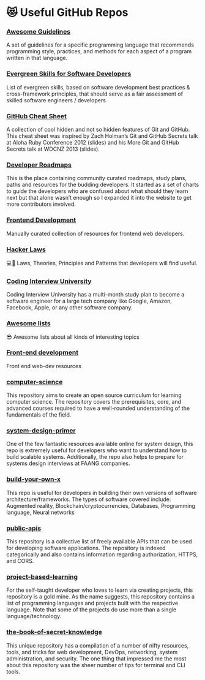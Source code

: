 # 😻 Useful GitHub Repos

### [Awesome Guidelines](https://github.com/Kristories/awesome-guidelines)

A set of guidelines for a specific programming language that recommends programming style, practices, and methods for each aspect of a program written in that language.

### [Evergreen Skills for Software Developers](https://github.com/romenrg/evergreen-skills-developers)

List of evergreen skills, based on software development best practices & cross-framework principles, that should serve as a fair assessment of skilled software engineers / developers

### [GitHub Cheat Sheet](https://github.com/tiimgreen/github-cheat-sheet)

A collection of cool hidden and not so hidden features of Git and GitHub. This cheat sheet was inspired by Zach Holman’s Git and GitHub Secrets talk at Aloha Ruby Conference 2012 (slides) and his More Git and GitHub Secrets talk at WDCNZ 2013 (slides).

### [Developer Roadmaps](https://github.com/kamranahmedse/developer-roadmap)

This is the place containing community curated roadmaps, study plans, paths and resources for the budding developers. It started as a set of charts to guide the developers who are confused about what should they learn next but that alone wasn’t enough so I expanded it into the website to get more contributors involved.

### [Frontend Development](https://github.com/dypsilon/frontend-dev-bookmarks)

Manually curated collection of resources for frontend web developers.

### [Hacker Laws](https://github.com/dwmkerr/hacker-laws)

💻📖 Laws, Theories, Principles and Patterns that developers will find useful.

### [Coding Interview University](https://github.com/jwasham/coding-interview-university)

Coding Interview University has a multi-month study plan to become a software engineer for a large tech company like Google, Amazon, Facebook, Apple, or any other software company.

### [Awesome lists](https://github.com/sindresorhus/awesome)

😎 Awesome lists about all kinds of interesting topics

### [Front-end development](https://github.com/RitikPatni/Front-End-Web-Development-Resources)

Front end web-dev resources

### [computer-science](https://github.com/ossu/computer-science)

This repository aims to create an open source curriculum for learning computer science. The repository covers the prerequisites, core, and advanced courses required to have a well-rounded understanding of the fundamentals of the field.

### [system-design-primer](https://github.com/donnemartin/system-design-primer)

One of the few fantastic resources available online for system design, this repo is extremely useful for developers who want to understand how to build scalable systems. Additionally, the repo also helps to prepare for systems design interviews at FAANG companies.

### [build-your-own-x](https://github.com/danistefanovic/build-your-own-x)

This repo is useful for developers in building their own versions of software architecture/frameworks. The types of software covered include: Augmented reality, Blockchain/cryptocurrencies, Databases, Programming language, Neural networks

### [public-apis](https://github.com/public-apis/public-apis)

This repository is a collective list of freely available APIs that can be used for developing software applications. The repository is indexed categorically and also contains information regarding authorization, HTTPS, and CORS.

### [project-based-learning](https://github.com/practical-tutorials/project-based-learning)

For the self-taught developer who loves to learn via creating projects, this repository is a gold mine. As the name suggests, this repository contains a list of programming languages and projects built with the respective language. Note that some of the projects do use more than a single language/technology.

### [the-book-of-secret-knowledge](https://github.com/trimstray/the-book-of-secret-knowledge)

This unique repository has a compilation of a number of nifty resources, tools, and tricks for web development, DevOps, networking, system administration, and security. The one thing that impressed me the most about this repository was the sheer number of tips for terminal and CLI tools.
